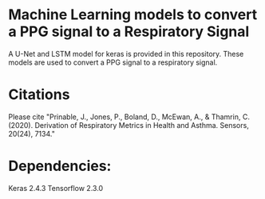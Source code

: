 # Machine Learning models to convert a PPG signal to a Respiratory Signal
A U-Net and LSTM model for keras is provided in this repository. These models are used to convert a PPG signal to a respiratory signal.

# Citations
Please cite "Prinable, J., Jones, P., Boland, D., McEwan, A., & Thamrin, C. (2020). Derivation of Respiratory Metrics in Health and Asthma. Sensors, 20(24), 7134."

# Dependencies:
Keras 2.4.3
Tensorflow 2.3.0
